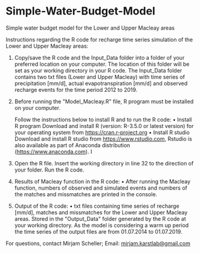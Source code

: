 # Simple-Water-Budget-Model
Simple water budget model for the Lower and Upper Macleay areas

Instructions regarding the R code for recharge time series simulation of the Lower and Upper Macleay areas:

1) Copy/save the R code and the Input_Data folder into a folder of your preferred location on your computer. The location of this folder will be set as your working directory in your R code. The Input_Data folder contains two txt files (Lower and Upper Macleay) with time series of precipitation [mm/d], actual evapotranspiration [mm/d] and observed recharge events for the time period 2012 to 2019.

2) Before running the "Model_Macleay.R" file, R program must be installed on your computer. 

	Follow the instructions below to install R and to run the R code:
	• Install R program
	    Download and install R (version: R-3.5.0 or latest version) for your operating system from https://cran.r-project.org
	• Install R studio
	    Download and install R studio from https://www.rstudio.com, Rstudio is also available as part of Anaconda distribution (https://www.anaconda.com). I


3) Open the R file. Insert the working directory in line 32 to the direction of your folder. Run the R code.

4) Results of Macleay function in the R code:
	• After running the Macleay function, numbers of observed and simulated events and numbers of the matches and missmatches are printed in the console.

5) Output of the R code:
	• txt files containing time series of recharge [mm/d], matches and missmatches for the  Lower and Upper Macleay areas. Stored in the "Output_Data" folder generated by the R code at your working directory. As the model is considering a warm up period the time series of the output files are from 01.07.2014 to 01.07.2019. 


For questions, contact Mirjam Scheller; Email: mirjam.karstlab@gmail.com